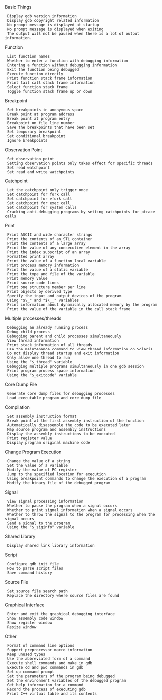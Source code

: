 Basic Things

     Display gdb version information
     Display gdb copyright related information
     No prompt message is displayed at startup
     No prompt message is displayed when exiting
     The output will not be paused when there is a lot of output information.

Function

     List function names
     Whether to enter a function with debugging information
     Entering a function without debugging information
     Exit the function being debugged
     Execute function directly
     Print function stack frame information
     Print tail call stack frame information
     Select function stack frame
     Toggle function stack frame up or down

Breakpoint

     Set breakpoints in anonymous space
     Break point at program address
     Break point at program entry
     Breakpoint on file line number
     Save the breakpoints that have been set
     Set temporary breakpoint
     Set conditional breakpoint
     Ignore breakpoints

Observation Point

     Set observation point
     Setting observation points only takes effect for specific threads
     Set read watchpoint
     Set read and write watchpoints

Catchpoint

     Let the catchpoint only trigger once
     Set catchpoint for fork call
     Set catchpoint for vfork call
     Set catchpoint for exec call
     Set catchpoint for system calls
     Cracking anti-debugging programs by setting catchpoints for ptrace calls

Print

     Print ASCII and wide character strings
     Print the contents of an STL container
     Print the contents of a large array
     Print the value of any consecutive element in the array
     Print the index subscript of an array
     Formatted print array
     Print the value of a function local variable
     Print process memory information
     Print the value of a static variable
     Print the type and file of the variable
     Print memory value
     Print source code lines
     Print one structure member per line
     Print objects by derived type
     Specify the input and output devices of the program
     Using "$\_" and "$\__" variables
     Print information about dynamically allocated memory by the program
     Print the value of the variable in the call stack frame

Multiple processes/threads

     Debugging an already running process
     Debug child process
     Debugging parent and child processes simultaneously
     View thread information
     Print stack information of all threads
     Use the maintenance command to view thread information on Solaris
     Do not display thread startup and exit information
     Only allow one thread to run
     Using the "$_thread" variable
     Debugging multiple programs simultaneously in one gdb session
     Print program process space information
     Using the "$_exitcode" variable

Core Dump File

     Generate core dump files for debugging processes
     Load executable program and core dump file

Compilation

     Set assembly instruction format
     Break point at the first assembly instruction of the function
     Automatically disassemble the code to be executed later
     Map source program and assembly instructions
     Display the assembly instructions to be executed
     Print register value
     Display program original machine code

Change Program Execution

     Change the value of a string
     Set the value of a variable
     Modify the value of PC register
     Jump to the specified location for execution
     Using breakpoint commands to change the execution of a program
     Modify the binary file of the debugged program

Signal

     View signal processing information
     Whether to pause the program when a signal occurs
     Whether to print signal information when a signal occurs
     Whether to throw the signal to the program for processing when the signal occurs
     Send a signal to the program
     Using the "$_siginfo" variable

Shared Library

     Display shared link library information

Script

     Configure gdb init file
     How to parse script files
     Save command history

Source File

     Set source file search path
     Replace the directory where source files are found

Graphical Interface

     Enter and exit the graphical debugging interface
     Show assembly code window
     Show register window
     Resize window

Other

     Format of command line options
     Support preprocessor macro information
     Keep unused types
     Use the abbreviated form of a command
     Execute shell commands and make in gdb
     Execute cd and pwd commands in gdb
     Set up command prompt
     Set the parameters of the program being debugged
     Set the environment variables of the debugged program
     Get help information for a command
     Record the process of executing gdb
     Print C++ virtual table and its contents
